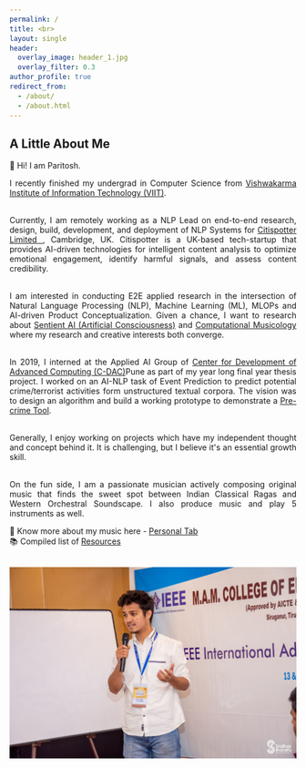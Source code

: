 ```yaml
---
permalink: /
title: <br>
layout: single
header:
  overlay_image: header_1.jpg
  overlay_filter: 0.3
author_profile: true
redirect_from:
  - /about/
  - /about.html
---
```

## A Little About Me

<div style="text-align: justify">
  
👋 Hi! I am Paritosh. 

I recently finished my undergrad in Computer Science from <a href="http://www.viit.ac.in/">Vishwakarma Institute of Information Technology (VIIT)</a>.<br><br> 

Currently, I am remotely working as a NLP Lead on end-to-end research, design, build, development, and deployment of NLP Systems for <a href = "http://citispotter.com/"> Citispotter Limited </a>, Cambridge, UK. Citispotter is a UK-based tech-startup that provides AI-driven technologies for intelligent content analysis to optimize emotional engagement, identify harmful signals, and assess content credibility.<br><br> 

I am interested in conducting E2E applied research in the intersection of Natural Language Processing (NLP), Machine Learning (ML), MLOPs and AI-driven Product Conceptualization. Given a chance, I want to research about [Sentient AI (Artificial Consciousness)](https://en.wikipedia.org/wiki/Artificial_consciousness) and [Computational Musicology](https://en.wikipedia.org/wiki/Computational_musicology) where my research and creative interests both converge.<br><br>

In 2019, I interned at the Applied AI Group of [Center for Development of Advanced Computing (C-DAC)](https://www.cdac.in/)Pune as part of my year long final year thesis project. I worked on an AI-NLP task of Event Prediction to predict potential crime/terrorist activities form unstructured textual corpora. The vision was to design an algorithm and build a working prototype to demonstrate a [Pre-crime Tool](https://en.wikipedia.org/wiki/Pre-crime).<br><br>

Generally, I enjoy working on projects which have my independent thought and concept behind it. It is challenging, but I believe it's an essential growth skill.<br><br>

On the fun side, I am a passionate musician actively composing original music that finds the sweet spot between Indian Classical Ragas and Western Orchestral Soundscape. I also produce music and play 5 instruments as well.  

🎹 Know more about my music here - [Personal Tab](https://katreparitosh.github.io/personal/)  
📚 Compiled list of [Resources](https://katreparitosh.github.io/resources/)  
</div>

<br>
<img src = "/images/IEEE Talk.jpg">
